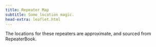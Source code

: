 ```yaml
---
title: Repeater Map
subtitle: Some location magic.
head-extra: leaflet.html
---
```


The locations for these repeaters are approximate, and sourced from RepeaterBook.

<div id="map" style="height: 730px; border-radius: 500px;"></div>

<script>
var map = L.map('map').setView([47.48, -122.5], 9);

L.tileLayer('https://tile.openstreetmap.org/{z}/{x}/{y}.png', {
    maxZoom: 19,
    attribution: '&copy; <a href="http://www.openstreetmap.org/copyright">OpenStreetMap</a>'
}).addTo(map);

L.marker([47.62400055, -122.31500244]).bindPopup("WW7PSR 52.870, 146.960, 440.775").addTo(map);

L.marker([47.76224899, -122.3494988]).bindPopup("W7AUX 224.020, 440.300, 442.825").addTo(map);

L.marker([47.45080185, -122.28700256]).bindPopup("NC7G 146.660, WA7ST 443.100").addTo(map);

L.marker([47.85660934, -122.28367615]).bindPopup("W7FLY 443.925").addTo(map);

L.marker([47.67481000, -122.05343600]).bindPopup("W7DX 147.000").addTo(map);

L.marker([47.65579987, -122.54799652]).bindPopup("W7NPC 53.430, 444.475, 444.562, 1290.500").addTo(map);

L.marker([47.45109940, -122.55400085]).bindPopup("K7DK 440.950").addTo(map);

L.marker([47.68849945, -122.15599823]).bindPopup("K7LWH 145.490").addTo(map);

L.marker([48.05830002, -122.68800354]).bindPopup("AA7MI 440.725").addTo(map);

L.marker([47.54869843, -122.78600311]).bindPopup("K7PP 441.200").addTo(map);

L.marker([47.53010178, -122.03299713]).bindPopup("N9VW 53.830").addTo(map);

L.marker([47.63180161, -122.35399628]).bindPopup("WW7SEA 444.425").addTo(map);

L.marker([47.63249969, -122.35600281]).bindPopup("WW7SEA 444.700").addTo(map);

L.marker([47.50389862, -121.97599792]).bindPopup("K7NWS 145.330, 224.340, 442.075").addTo(map);

L.marker([47.48820114, -121.94699860]).bindPopup("K7LED 146.820, 224.120").addTo(map);

L.marker([46.843101, -122.314956]).bindPopup("W7EAT 146.700, 442.725").addTo(map);
L.marker([47.053156, -122.294825]).bindPopup("W7EAT 224.180").addTo(map);

L.marker([47.25289917, -122.44400024]).bindPopup("W7DK 147.280, 440.625").addTo(map);
L.marker([47.27870178, -122.51200104]).bindPopup("W7DK 145.210").addTo(map);
L.marker([46.84310150, -122.76300049]).bindPopup("W7DK 147.380").addTo(map);

L.marker([47.19979858, -121.75599670]).bindPopup("W7AAO 145.370").addTo(map);

</script>
